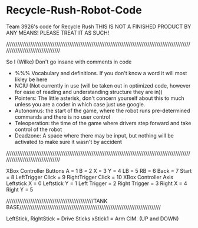 # Recycle-Rush-Robot-Code
Team 3926's code for Recycle Rush
THIS IS NOT A FINISHED PRODUCT BY ANY MEANS! PLEASE TREAT IT AS SUCH!

////////////////////////////////////////////////////////////////////////////////////////////////////////////////////////////////

So I (Wilke) Don't go insane with comments in code

- %%% Vocabulary and definitions. If you don't know a word it will most likley be here
- NCIU (Not currently in use (will be taken out in optimized code, however for ease of reading and understanding structure they are in))
- Pointers: The little asterisk, don't concern yourself about this to much unless you are a coder in which case just use google.
- Autonomus: the start of the game, where the robot runs pre-determined commands and there is no user control
- Teleoperation: the time of the game where drivers step forward and take control of the robot
- Deadzone: A space where there may be input, but nothing will be activated to make sure it wasn't by accident

////////////////////////////////////////////////////////////////////////////////////////////////////////////////////////////////

XBox Controller Buttons
	A = 1    B = 2  X = 3   Y = 4  LB = 5  RB = 6  Back = 7  Start = 8  LeftTrigger Click = 9  RightTrigger Click = 10
	XBox Controller Axis
	Leftstick X = 0  Leftstick Y = 1  Left Trigger = 2  Right Trigger = 3  Right X = 4  Right Y = 5

///////////////////////////////////////////////TANK BASE////////////////////////////////////////////////////////////////////////////

LeftStick, RightStick = Drive Sticks
xStick1 = Arm CIM. (UP and DOWN)

